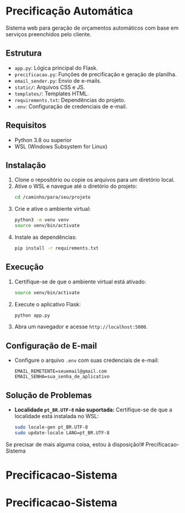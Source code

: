 # Precificação Automática

Sistema web para geração de orçamentos automáticos com base em serviços preenchidos pelo cliente.

## Estrutura
- `app.py`: Lógica principal do Flask.
- `precificacao.py`: Funções de precificação e geração de planilha.
- `email_sender.py`: Envio de e-mails.
- `static/`: Arquivos CSS e JS.
- `templates/`: Templates HTML.
- `requirements.txt`: Dependências do projeto.
- `.env`: Configuração de credenciais de e-mail.

## Requisitos
- Python 3.8 ou superior
- WSL (Windows Subsystem for Linux)

## Instalação
1. Clone o repositório ou copie os arquivos para um diretório local.
2. Ative o WSL e navegue até o diretório do projeto:
   ```bash
   cd /caminho/para/seu/projeto
   ```
3. Crie e ative o ambiente virtual:
   ```bash
   python3 -m venv venv
   source venv/bin/activate
   ```
4. Instale as dependências:
   ```bash
   pip install -r requirements.txt
   ```

## Execução
1. Certifique-se de que o ambiente virtual está ativado:
   ```bash
   source venv/bin/activate
   ```
2. Execute o aplicativo Flask:
   ```bash
   python app.py
   ```
3. Abra um navegador e acesse `http://localhost:5000`.

## Configuração de E-mail
- Configure o arquivo `.env` com suas credenciais de e-mail:
  ```
  EMAIL_REMETENTE=seuemail@gmail.com
  EMAIL_SENHA=sua_senha_de_aplicativo
  ```

## Solução de Problemas
- **Localidade `pt_BR.UTF-8` não suportada:** Certifique-se de que a localidade está instalada no WSL:
  ```bash
  sudo locale-gen pt_BR.UTF-8
  sudo update-locale LANG=pt_BR.UTF-8
  ```

Se precisar de mais alguma coisa, estou à disposição!# Precificacao-Sistema
# Precificacao-Sistema
# Precificacao-Sistema
